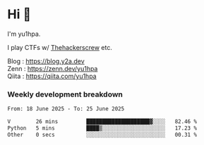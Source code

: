 # Hi 👋

I'm yu1hpa.

I play CTFs w/ [Thehackerscrew](https://www.thehackerscrew.team/) etc.

Blog : https://blog.y2a.dev  
Zenn : https://zenn.dev/yu1hpa  
Qiita : https://qiita.com/yu1hpa  

### Weekly development breakdown

<!--START_SECTION:waka-->

```txt
From: 18 June 2025 - To: 25 June 2025

V        26 mins         ████████████████████▓░░░░   82.46 %
Python   5 mins          ████▒░░░░░░░░░░░░░░░░░░░░   17.23 %
Other    0 secs          ░░░░░░░░░░░░░░░░░░░░░░░░░   00.31 %
```

<!--END_SECTION:waka-->

